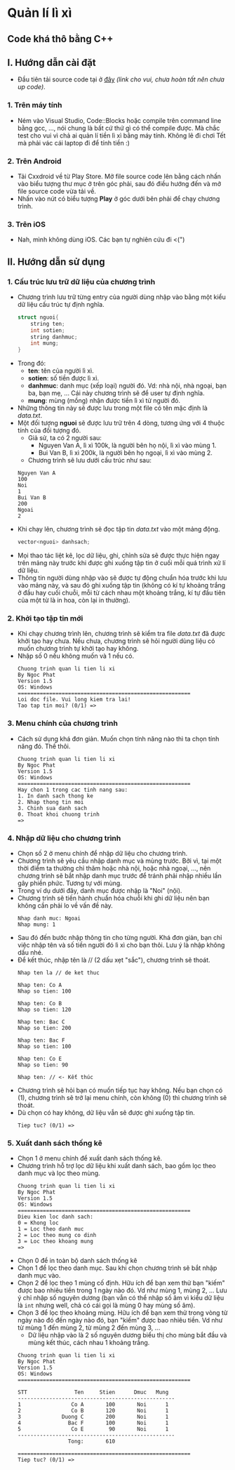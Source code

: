 # Quản lí lì xì
## Code khá thô bằng C++

## I. Hướng dẫn cài đặt
* Đầu tiên tải source code tại ở [đây]() *(link cho vui, chưa hoàn tất nên chưa up code)*.
### 1. Trên máy tính
* Ném vào Visual Studio, Code::Blocks hoặc compile trên command line bằng gcc, ..., nói chung là bất cứ thứ gì có thể compile được. Mà chắc test cho vui vì chả ai quản lí tiền lì xì bằng máy tính. Không lẽ đi chơi Tết mà phải vác cái laptop đi để tính tiền :) 
### 2. Trên Android
* Tải Cxxdroid về từ Play Store. Mở file source code lên bằng cách nhấn vào biểu tượng thư mục ở trên góc phải, sau đó điều hướng đến và mở file source code vừa tải về.
* Nhấn vào nút có biểu tượng **Play** ở góc dưới bên phải để chạy chương trình. 
### 3. Trên iOS
* Nah, mình không dùng iOS. Các bạn tự nghiên cứu đi <(")
## II. Hướng dẫn sử dụng
### 1. Cấu trúc lưu trữ dữ liệu của chương trình
* Chương trình lưu trữ từng entry của người dùng nhập vào bằng một kiểu dữ liệu cấu trúc tự định nghĩa.
    ```c++
    struct nguoi{
        string ten;
        int sotien;
        string danhmuc;
        int mung;
    }
    ```
* Trong đó:
    * **ten**: tên của người lì xì.
    * **sotien**: số tiền được lì xì.
    * **danhmuc**: danh mục (xếp loại) người đó. Vd: nhà nội, nhà ngoại, bạn ba, bạn mẹ, ... Cái này chương trình sẽ để user tự định nghĩa.
    * **mung**: mùng (mồng) nhận được tiền lì xì từ người đó.
* Những thông tin này sẽ được lưu trong một file có tên mặc định là *data.txt*.
* Một đối tượng **nguoi** sẽ được lưu trữ trên 4 dòng, tương ứng với 4 thuộc tính của đối tượng đó.
    * Giả sử, ta có 2 người sau:
        * Nguyen Van A, lì xì 100k, là người bên họ nội, lì xì vào mùng 1.
        * Bui Van B, lì xì 200k, là người bên họ ngoại, lì xì vào mùng 2.
    * Chương trình sẽ lưu dưới cấu trúc như sau:
    ```
    Nguyen Van A
    100
    Noi
    1
    Bui Van B
    200
    Ngoai
    2
    ```
* Khi chạy lên, chương trình sẽ đọc tập tin *data.txt* vào một mảng động.
    ```c++
    vector<nguoi> danhsach;
    ```
* Mọi thao tác liệt kê, lọc dữ liệu, ghi, chỉnh sửa sẽ được thực hiện ngay trên mảng này trước khi được ghi xuống tập tin ở cuối mỗi quá trình xử lí dữ liệu.
* Thông tin người dùng nhập vào sẽ được tự động chuẩn hóa trước khi lưu vào mảng này, và sau đó ghi xuống tập tin (không có kí tự khoảng trắng ở đầu hay cuối chuỗi, mỗi từ cách nhau một khoảng trắng, kí tự đầu tiên của một từ là in hoa, còn lại in thường).

### 2. Khởi tạo tập tin mới
* Khi chạy chương trình lên, chương trình sẽ kiểm tra file *data.txt* đã được khởi tạo hay chưa. Nếu chưa, chương trình sẽ hỏi người dùng liệu có muốn chương trình tự khởi tạo hay không.
* Nhập số 0 nếu không muốn và 1 nếu có.
    ```
    Chuong trinh quan li tien li xi
    By Ngoc Phat
    Version 1.5
    OS: Windows
    =======================================================
    Loi doc file. Vui long kiem tra lai!
    Tao tap tin moi? (0/1) =>
    ```
### 3. Menu chính của chương trình
* Cách sử dụng khá đơn giản. Muốn chọn tính năng nào thì ta chọn tính năng đó. Thế thôi.
    ```
    Chuong trinh quan li tien li xi
    By Ngoc Phat
    Version 1.5
    OS: Windows
    =======================================================
    Hay chon 1 trong cac tinh nang sau:
    1. In danh sach thong ke
    2. Nhap thong tin moi
    3. Chinh sua danh sach
    0. Thoat khoi chuong trinh
    =>
    ```
### 4. Nhập dữ liệu cho chương trình
* Chọn số 2 ở menu chính để nhập dữ liệu cho chương trình.
* Chương trình sẽ yêu cầu nhập danh mục và mùng trước. Bởi vì, tại một thời điểm ta thường chỉ thăm hoặc nhà nội, hoặc nhà ngoại, ..., nên chương trình sẽ bắt nhập danh mục trước để tránh phải nhập nhiều lần gây phiền phức. Tương tự với mùng.
* Trong ví dụ dưới đây, danh mục được nhập là "Noi" (nội).
* Chương trình sẽ tiến hành chuẩn hóa chuỗi khi ghi dữ liệu nên bạn không cần phải lo về vấn đề này.
    ```
    Nhap danh muc: Ngoai
    Nhap mung: 1
    ```
* Sau đó đến bước nhập thông tin cho từng người. Khá đơn giản, bạn chỉ việc nhập tên và số tiền người đó lì xì cho bạn thôi. Lưu ý là nhập không dấu nhé.
* Để kết thúc, nhập tên là // (2 dấu xẹt "sắc"), chương trình sẽ thoát.
    ```
    Nhap ten la // de ket thuc

    Nhap ten: Co A
    Nhap so tien: 100

    Nhap ten: Co B
    Nhap so tien: 120

    Nhap ten: Bac C
    Nhap so tien: 200

    Nhap ten: Bac F
    Nhap so tien: 100

    Nhap ten: Co E
    Nhap so tien: 90

    Nhap ten: // <- Kết thúc
    ```
* Chương trình sẽ hỏi bạn có muốn tiếp tục hay không. Nếu bạn chọn có (1), chương trình sẽ trở lại menu chính, còn không (0) thì chương trình sẽ thoát.
* Dù chọn có hay không, dữ liệu vẫn sẽ được ghi xuống tập tin.
    ```
    Tiep tuc? (0/1) =>
    ```

### 5. Xuất danh sách thống kê
* Chọn 1 ở menu chính để xuất danh sách thống kê.
* Chương trình hỗ trợ lọc dữ liệu khi xuất danh sách, bao gồm lọc theo danh mục và lọc theo mùng.
    ```
    Chuong trinh quan li tien li xi
    By Ngoc Phat
    Version 1.5
    OS: Windows
    =======================================================
    Dieu kien loc danh sach:
    0 = Khong loc
    1 = Loc theo danh muc
    2 = Loc theo mung co dinh
    3 = Loc theo khoang mung
    =>
    ```
* Chọn 0 để in toàn bộ danh sách thống kê
* Chọn 1 để lọc theo danh mục. Sau khi chọn chương trình sẽ bắt nhập danh mục vào.
* Chọn 2 để lọc theo 1 mùng cố định. Hữu ích để bạn xem thử bạn "kiếm" được bao nhiêu tiền trong 1 ngày nào đó. Vd như mùng 1, mùng 2, ... Lưu ý chỉ nhập số nguyên dương (bạn vẫn có thể nhập số âm vì kiểu dữ liệu là ```int``` nhưng well, chả có cái gọi là mùng 0 hay mùng số âm).
* Chọn 3 để lọc theo khoảng mùng. Hữu ích để bạn xem thử trong vòng từ ngày nào đó đến ngày nào đó, bạn "kiếm" được bao nhiêu tiền. Vd như từ mùng 1 đến mùng 2, từ mùng 2 đến mùng 3, ...
    * Dữ liệu nhập vào là 2 số nguyên dương biểu thị cho mùng bắt đầu và mùng kết thúc, cách nhau 1 khoảng trắng.
    ```
    Chuong trinh quan li tien li xi
    By Ngoc Phat
    Version 1.5
    OS: Windows
    =======================================================

    STT               Ten     Stien      Dmuc   Mung
    --------------------------------------------------
    1                Co A       100       Noi      1
    2                Co B       120       Noi      1
    3             Duong C       200       Noi      1
    4               Bac F       100       Noi      1
    5                Co E        90       Noi      1
    --------------------------------------------------
                    Tong:       610

    =======================================================
    Tiep tuc? (0/1) =>
    ```

